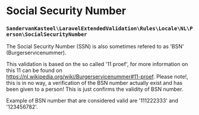 # Social Security Number
### `SandervanKasteel\LaravelExtendedValidation\Rules\Locale\NL\Person\SocialSecurityNumber`

The Social Security Number (SSN) is also sometimes refered to as 'BSN' (Burgerservicenummer).

This validation is based on the so called '11 proef', for more information on this 11 can be found on https://nl.wikipedia.org/wiki/Burgerservicenummer#11-proef.
Please note!, this is in no way, a verification of the BSN number actually exist and has been given to a person! This is just confirms the validity of BSN number.

Example of BSN number that are considered valid are '111222333' and '123456782'.
